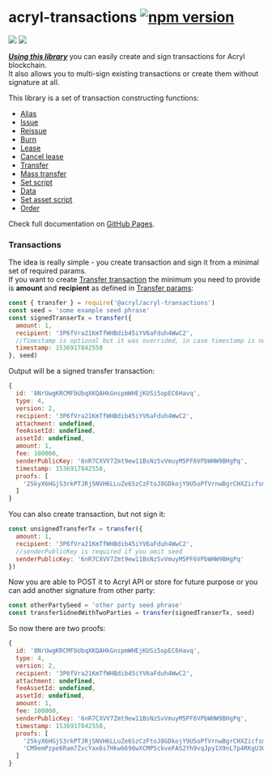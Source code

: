 # acryl-transactions  [![npm version](https://badge.fury.io/js/%40acryl%2Facryl-transactions.svg)](https://badge.fury.io/js/%40acryl%2Facryl-transactions)

[![](https://img.shields.io/npm/l/make-coverage-badge.svg)](https://opensource.org/licenses/MIT) ![](https://img.shields.io/badge/Coverage-98.77%25-brightgreen.svg)

[_**Using this library**_](https://www.npmjs.com/package/@acryl/acryl-transactions) you can easily create and sign transactions for Acryl blockchain.  
It also allows you to multi-sign existing transactions or create them without signature at all.

This library is a set of transaction constructing functions:

* [Alias](https://acrylplatform.github.io/acryl-transactions/globals.html#alias)
* [Issue](https://acrylplatform.github.io/acryl-transactions/globals.html#issue)
* [Reissue](https://acrylplatform.github.io/acryl-transactions/globals.html#reissue)
* [Burn](https://acrylplatform.github.io/acryl-transactions/globals.html#burn)
* [Lease](https://acrylplatform.github.io/acryl-transactions/globals.html#lease)
* [Cancel lease](https://acrylplatform.github.io/acryl-transactions/globals.html#cancellease)
* [Transfer](https://acrylplatform.github.io/acryl-transactions/globals.html#transfer)
* [Mass transfer](https://acrylplatform.github.io/acryl-transactions/globals.html#masstransfer)
* [Set script](https://acrylplatform.github.io/acryl-transactions/globals.html#setscript)
* [Data](https://acrylplatform.github.io/acryl-transactions/globals.html#data)
* [Set asset script](https://acrylplatform.github.io/acryl-transactions/globals.html#setassetscript)
* [Order](https://acrylplatform.github.io/acryl-transactions/globals.html#order)

Check full documentation on [GitHub Pages](https://acrylplatform.github.io/acryl-transactions/index.html).

### Transactions

The idea is really simple - you create transaction and sign it from a minimal set of required params.  
If you want to create [Transfer transaction](https://acrylplatform.github.io/acryl-transactions/interfaces/itransfertransaction.html) the minimum you need to provide is **amount** and **recipient** as defined in [Transfer params](https://acrylplatform.github.io/acryl-transactions/interfaces/itransferparams.html):

```js
const { transfer } = require('@acryl/acryl-transactions')
const seed = 'some example seed phrase'
const signedTranserTx = transfer({ 
  amount: 1,
  recipient: '3P6fVra21KmTfWHBdib45iYV6aFduh4WwC2',
  //Timestamp is optional but it was overrided, in case timestamp is not provided it will fallback to Date.now(). You can set any oftional params yourself. go check full docs
  timestamp: 1536917842558 
}, seed)
```

Output will be a signed transfer transaction:

```js
{
  id: '8NrUwgKRCMFbUbqXKQAHkGnspmWHEjKUSi5opEC6Havq',
  type: 4,
  version: 2,
  recipient: '3P6fVra21KmTfWHBdib45iYV6aFduh4WwC2',
  attachment: undefined,
  feeAssetId: undefined,
  assetId: undefined,
  amount: 1,
  fee: 100000,
  senderPublicKey: '6nR7CXVV7Zmt9ew11BsNzSvVmuyM5PF6VPbWHW9BHgPq',
  timestamp: 1536917842558,
  proofs: [
    '25kyX6HGjS3rkPTJRj5NVH6LLuZe6SzCzFtoJ8GDkojY9U5oPfVrnwBgrCHXZicfsmLthPUjTrfT9TQL2ciYrPGE'
  ]
}
```

You can also create transaction, but not sign it:

```javascript
const unsignedTransferTx = transfer({ 
  amount: 1,
  recipient: '3P6fVra21KmTfWHBdib45iYV6aFduh4WwC2',
  //senderPublicKey is required if you omit seed
  senderPublicKey: '6nR7CXVV7Zmt9ew11BsNzSvVmuyM5PF6VPbWHW9BHgPq' 
})
```

Now you are able to POST it to Acryl API or store for future purpose or you can add another signature from other party:

```js
const otherPartySeed = 'other party seed phrase'
const transferSidnedWithTwoParties = transfer(signedTranserTx, seed)
```

So now there are two proofs:

```js
{
  id: '8NrUwgKRCMFbUbqXKQAHkGnspmWHEjKUSi5opEC6Havq',
  type: 4,
  version: 2,
  recipient: '3P6fVra21KmTfWHBdib45iYV6aFduh4WwC2',
  attachment: undefined,
  feeAssetId: undefined,
  assetId: undefined,
  amount: 1,
  fee: 100000,
  senderPublicKey: '6nR7CXVV7Zmt9ew11BsNzSvVmuyM5PF6VPbWHW9BHgPq',
  timestamp: 1536917842558,
  proofs: [
    '25kyX6HGjS3rkPTJRj5NVH6LLuZe6SzCzFtoJ8GDkojY9U5oPfVrnwBgrCHXZicfsmLthPUjTrfT9TQL2ciYrPGE',
    'CM9emPzpe6Ram7ZxcYax6s7Hkw6698wXCMPSckveFAS2Yh9vqJpy1X9nL7p4RKgU3UEa8c9RGXfUK6mFFq4dL9z'
  ]
}
```



